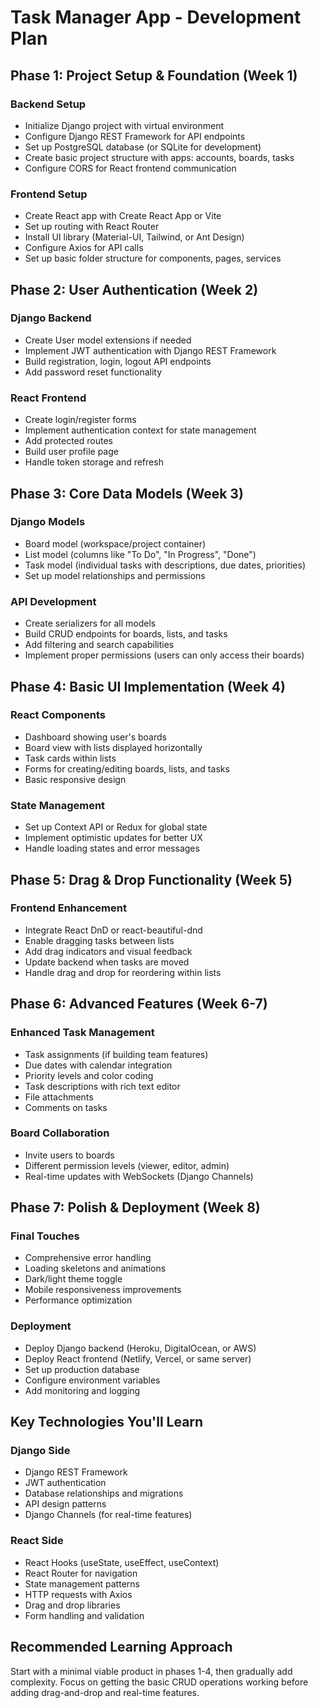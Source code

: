 # Task Manager App - Development Plan

## Phase 1: Project Setup & Foundation (Week 1)

### Backend Setup
- Initialize Django project with virtual environment
- Configure Django REST Framework for API endpoints
- Set up PostgreSQL database (or SQLite for development)
- Create basic project structure with apps: accounts, boards, tasks
- Configure CORS for React frontend communication

### Frontend Setup
- Create React app with Create React App or Vite
- Set up routing with React Router
- Install UI library (Material-UI, Tailwind, or Ant Design)
- Configure Axios for API calls
- Set up basic folder structure for components, pages, services

## Phase 2: User Authentication (Week 2)

### Django Backend
- Create User model extensions if needed
- Implement JWT authentication with Django REST Framework
- Build registration, login, logout API endpoints
- Add password reset functionality

### React Frontend
- Create login/register forms
- Implement authentication context for state management
- Add protected routes
- Build user profile page
- Handle token storage and refresh

## Phase 3: Core Data Models (Week 3)

### Django Models
- Board model (workspace/project container)
- List model (columns like "To Do", "In Progress", "Done")
- Task model (individual tasks with descriptions, due dates, priorities)
- Set up model relationships and permissions

### API Development
- Create serializers for all models
- Build CRUD endpoints for boards, lists, and tasks
- Add filtering and search capabilities
- Implement proper permissions (users can only access their boards)

## Phase 4: Basic UI Implementation (Week 4)

### React Components
- Dashboard showing user's boards
- Board view with lists displayed horizontally
- Task cards within lists
- Forms for creating/editing boards, lists, and tasks
- Basic responsive design

### State Management
- Set up Context API or Redux for global state
- Implement optimistic updates for better UX
- Handle loading states and error messages

## Phase 5: Drag & Drop Functionality (Week 5)

### Frontend Enhancement
- Integrate React DnD or react-beautiful-dnd
- Enable dragging tasks between lists
- Add drag indicators and visual feedback
- Update backend when tasks are moved
- Handle drag and drop for reordering within lists

## Phase 6: Advanced Features (Week 6-7)

### Enhanced Task Management
- Task assignments (if building team features)
- Due dates with calendar integration
- Priority levels and color coding
- Task descriptions with rich text editor
- File attachments
- Comments on tasks

### Board Collaboration
- Invite users to boards
- Different permission levels (viewer, editor, admin)
- Real-time updates with WebSockets (Django Channels)

## Phase 7: Polish & Deployment (Week 8)

### Final Touches
- Comprehensive error handling
- Loading skeletons and animations
- Dark/light theme toggle
- Mobile responsiveness improvements
- Performance optimization

### Deployment
- Deploy Django backend (Heroku, DigitalOcean, or AWS)
- Deploy React frontend (Netlify, Vercel, or same server)
- Set up production database
- Configure environment variables
- Add monitoring and logging

## Key Technologies You'll Learn

### Django Side
- Django REST Framework
- JWT authentication
- Database relationships and migrations
- API design patterns
- Django Channels (for real-time features)

### React Side
- React Hooks (useState, useEffect, useContext)
- React Router for navigation
- State management patterns
- HTTP requests with Axios
- Drag and drop libraries
- Form handling and validation

## Recommended Learning Approach

Start with a minimal viable product in phases 1-4, then gradually add complexity. Focus on getting the basic CRUD operations working before adding drag-and-drop and real-time features.
